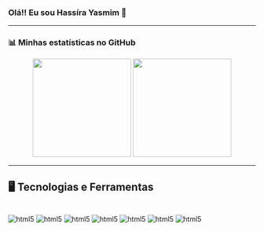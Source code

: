 
### Olá!! Eu sou Hassíra Yasmim 👋

---

### 📊 Minhas estatísticas no GitHub

<p align="center">
  <img height="200em" src="https://github-readme-stats.vercel.app/api?username=Hassiria&show_icons=true&theme=dracula"/>
  <img height="200em" src="https://github-readme-stats.vercel.app/api/top-langs/?username=Hassiria&layout=compact&theme=dracula"/>
</p>

---
## 🖥️ Tecnologias e Ferramentas

<div style="display: inline_block"><br/>
  <img align="center" alt="html5" src="https://img.shields.io/badge/Python-3776AB?style=for-the-badge&logo=python&logoColor=white" />
  <img align="center" alt="html5" src="https://img.shields.io/badge/CSS3-1572B6?style=for-the-badge&logo=css3&logoColor=white" />
  <img align="center" alt="html5" src="https://img.shields.io/badge/HTML5-E34F26?style=for-the-badge&logo=html5&logoColor=white" />
  <img align="center" alt="html5" src="https://img.shields.io/badge/SQLite-07405E?style=for-the-badge&logo=sqlite&logoColor=white" />
  <img align="center" alt="html5" src="https://img.shields.io/badge/C%23-239120?style=for-the-badge&logo=c-sharp&logoColor=white" />
  <img align="center" alt="html5" src="https://img.shields.io/badge/C-00599C?style=for-the-badge&logo=c&logoColor=white" />
  <img align="center" alt="html5" src="https://img.shields.io/badge/Java-ED8B00?style=for-the-badge&logo=openjdk&logoColor=white" />
  
  
</div>

